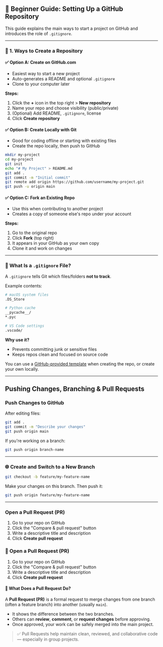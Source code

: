 ## 🧰 Beginner Guide: Setting Up a GitHub Repository

This guide explains the main ways to start a project on GitHub and introduces the role of `.gitignore`.

---

### 🚀 1. Ways to Create a Repository

#### ✅ Option A: Create on GitHub.com

- Easiest way to start a new project
- Auto-generates a README and optional `.gitignore`
- Clone to your computer later

**Steps:**

1. Click the **+** icon in the top right > **New repository**
2. Name your repo and choose visibility (public/private)
3. (Optional) Add README, `.gitignore`, license
4. Click **Create repository**

#### ✅ Option B: Create Locally with Git

- Good for coding offline or starting with existing files
- Create the repo locally, then push to GitHub

```bash
mkdir my-project
cd my-project
git init
echo "# My Project" > README.md
git add .
git commit -m "Initial commit"
git remote add origin https://github.com/username/my-project.git
git push -u origin main
```

#### ✅ Option C: Fork an Existing Repo

- Use this when contributing to another project
- Creates a copy of someone else's repo under your account

**Steps:**

1. Go to the original repo
2. Click **Fork** (top right)
3. It appears in your GitHub as your own copy
4. Clone it and work on changes

---

### 📂 What Is a `.gitignore` File?

A `.gitignore` tells Git which files/folders **not to track**.

Example contents:

```bash
# macOS system files
.DS_Store

# Python cache
__pycache__/
*.pyc

# VS Code settings
.vscode/
```

**Why use it?**

- Prevents committing junk or sensitive files
- Keeps repos clean and focused on source code

You can use a [GitHub-provided template](https://github.com/github/gitignore) when creating the repo, or create your own locally.

---
## Pushing Changes, Branching & Pull Requests

### Push Changes to GitHub

After editing files:

```bash
git add .
git commit -m "Describe your changes"
git push origin main
```

If you're working on a branch:

```bash
git push origin branch-name
```

---

### 🌐 Create and Switch to a New Branch

```bash
git checkout -b feature/my-feature-name
```

Make your changes on this branch. Then push it:

```bash
git push origin feature/my-feature-name
```

---

### Open a Pull Request (PR)



1. Go to your repo on GitHub
2. Click the "Compare & pull request" button
3. Write a descriptive title and description
4. Click **Create pull request**

### 👋 Open a Pull Request (PR)

1. Go to your repo on GitHub
2. Click the "Compare & pull request" button
3. Write a descriptive title and description
4. Click **Create pull request**



#### 🧾 What Does a Pull Request Do?

A **Pull Request (PR)** is a formal request to merge changes from one branch (often a feature branch) into another (usually `main`).

- It shows the difference between the two branches.
- Others can **review**, **comment**, or **request changes** before approving.
- Once approved, your work can be safely merged into the main project.

> ✅ Pull Requests help maintain clean, reviewed, and collaborative code — especially in group projects.



